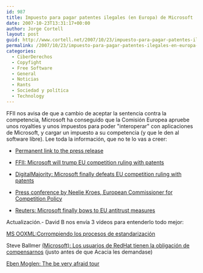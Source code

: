 ```yaml
---
id: 987
title: Impuesto para pagar patentes ilegales (en Europa) de Microsoft
date: 2007-10-23T13:31:17+00:00
author: Jorge Cortell
layout: post
guid: http://www.cortell.net/2007/10/23/impuesto-para-pagar-patentes-ilegales-en-europa-de-microsoft/
permalink: /2007/10/23/impuesto-para-pagar-patentes-ilegales-en-europa-de-microsoft/
categories:
  - CiberDerechos
  - Copyfight
  - Free Software
  - General
  - Noticias
  - Rants
  - Sociedad y polí­tica
  - Technology
---
```

FFII nos avisa de que a cambio de aceptar la sentencia contra la competencia, Microsoft ha conseguido que la Comisión Europea apruebe unos royalties y unos impuestos para poder "interoperar" con aplicaciones de Microsoft, y cargar un impuesto a su competencia (y que le den al software libre). Lee toda la información, que no te lo vas a creer:

* <a target="_blank" title="FFII" href="http://press.ffii.org/Press_releases/EU_tells_open_source_to_start_paying_MS_patent_tax">Permanent link to the press release</a>
  
* <a target="_blank" title="FFII" href="http://press.ffii.org/Press_releases/Microsoft_will_trump_EU_competition_ruling_with_patents">FFII: Microsoft will trump EU competition ruling with patents</a>
  
* <a target="_blank" title="Noticia" href="http://www.digitalmajority.org/forum/t-24002/microsoft-finally-defeats-eu-competition-ruling-with-patents">DigitalMajority: Microsoft finally defeats EU competition ruling with patents</a>
  
* <a target="_blank" title="Nota prensa comisión europea" href="http://www.europa.eu/rapid/pressReleasesAction.do?reference=SPEECH/07/647">Press conference by Neelie Kroes, European Commissioner for Competition Policy</a>
  
* <a target="_blank" title="Reuters" href="http://uk.reuters.com/article/UKNews1/idUKKIM25281920071022">Reuters: Microsoft finally bows to EU antitrust measures</a>

Actualización.- David B nos enví­a 3 ví­deos para entenderlo todo mejor:

<a target="_blank" title="YouTube" href="http://www.youtube.com/watch?v=xCZ98bL1Y0U">MS OOXML:Corrompiendo los procesos de estandarización</a>
  
Steve Ballmer <a target="_blank" title="YouTube" href="http://www.youtube.com/watch?v=5B0GTYfPoMo">(Microsoft): Los usuarios de RedHat tienen la obligación de compensarnos</a> (justo antes de que Acacia les demandase)
  
<a target="_blank" title="YouTube" href="http://www.youtube.com/watch?v=6YExl9ojclo">Eben Moglen: The be very afraid tour</a>